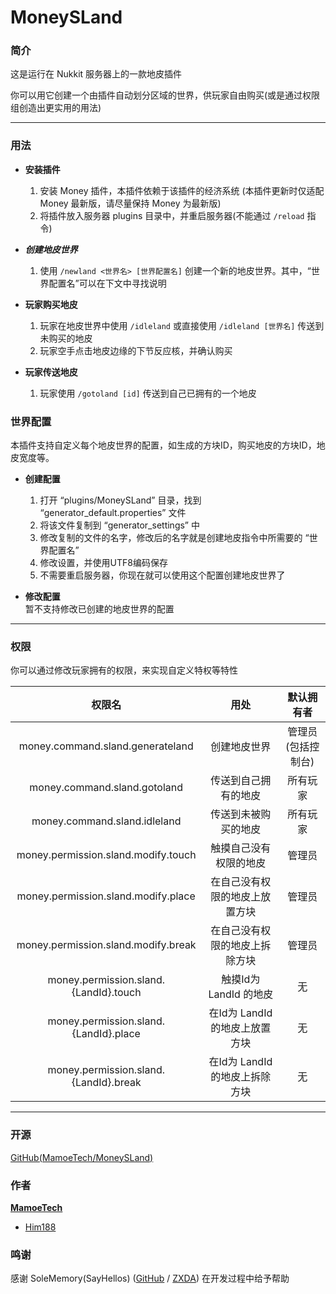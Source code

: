 # MoneySLand
### 简介

这是运行在 Nukkit 服务器上的一款地皮插件

你可以用它创建一个由插件自动划分区域的世界，供玩家自由购买(或是通过权限组创造出更实用的用法)

--------

### 用法

- **安装插件**
  1. 安装 Money 插件，本插件依赖于该插件的经济系统 (本插件更新时仅适配 Money
     最新版，请尽量保持 Money 为最新版)
  2. 将插件放入服务器 plugins 目录中，并重启服务器(不能通过 `/reload` 指令)

- _**创建地皮世界**_
  1. 使用 `/newland <世界名> [世界配置名]`
     创建一个新的地皮世界。其中，“世界配置名”可以在下文中寻找说明

- **玩家购买地皮**
  1. 玩家在地皮世界中使用 `/idleland` 或直接使用 `/idleland [世界名]`
     传送到未购买的地皮
  2. 玩家空手点击地皮边缘的下节反应核，并确认购买

- **玩家传送地皮**
  1. 玩家使用 `/gotoland [id]` 传送到自己已拥有的一个地皮

### 世界配置

本插件支持自定义每个地皮世界的配置，如生成的方块ID，购买地皮的方块ID，地皮宽度等。

- **创建配置**
  1. 打开 “plugins/MoneySLand” 目录，找到 “generator_default.properties”
     文件
  2. 将该文件复制到 “generator_settings” 中
  3. 修改复制的文件的名字，修改后的名字就是创建地皮指令中所需要的 “世界配置名”
  4. 修改设置，并使用UTF8编码保存
  5. 不需要重启服务器，你现在就可以使用这个配置创建地皮世界了

- **修改配置**  
  暂不支持修改已创建的地皮世界的配置

--------

### 权限

你可以通过修改玩家拥有的权限，来实现自定义特权等特性


|                 权限名                 |            用处             |    默认拥有者    |
|:-------------------------------------:|:--------------------------:|:---------------:|
|   money.command.sland.generateland    |         创建地皮世界         | 管理员(包括控制台) |
|     money.command.sland.gotoland      |      传送到自己拥有的地皮      |     所有玩家     |
|     money.command.sland.idleland      |      传送到未被购买的地皮      |     所有玩家     |
|  money.permission.sland.modify.touch  |     触摸自己没有权限的地皮     |      管理员      |
|  money.permission.sland.modify.place  | 在自己没有权限的地皮上放置方块  |      管理员      |
|  money.permission.sland.modify.break  | 在自己没有权限的地皮上拆除方块  |      管理员      |
| money.permission.sland.{LandId}.touch |    触摸Id为 LandId 的地皮    |       无        |
| money.permission.sland.{LandId}.place | 在Id为 LandId 的地皮上放置方块 |       无        |
| money.permission.sland.{LandId}.break | 在Id为 LandId 的地皮上拆除方块 |       无        |

--------

### 开源

[GitHub(MamoeTech/MoneySLand)](https://github.com/MamoeTech/MoneySLand)

### 作者

[**MamoeTech**](https://github.com/MamoeTech/)
- [Him188](https://github.com/Him188)

### 鸣谢

感谢 SoleMemory(SayHellos) ([GitHub](https://github.com/SayHellos) /
[ZXDA](https://pl.zxda.net/user/11495.html)) 在开发过程中给予帮助
